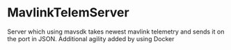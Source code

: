 # MavlinkTelemServer
Server which using mavsdk takes newest mavlink telemetry and sends it on the port in JSON. Additional agility added by using Docker
